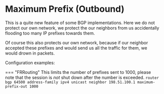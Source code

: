 # Maximum Prefix (Outbound)

This is a quite new feature of some BGP implementations. Here we do not protect our own network, we protect the our neighbors from us accidentally flooding too many IP prefixes towards them.

Of course this also protects our own network, because if our neighbor accepted these prefixes and would send us all the traffic for them, we would drown in packets.

Configuration examples:

=== "FRRouting"
    This limits the number of prefixes sent to 1000, please note that the session is *not* shut down after the number is exceeded.
    ```
    router bgp 64500
        address-family ipv4 unicast
            neighbor 198.51.100.1 maximum-prefix-out 1000
    ```

